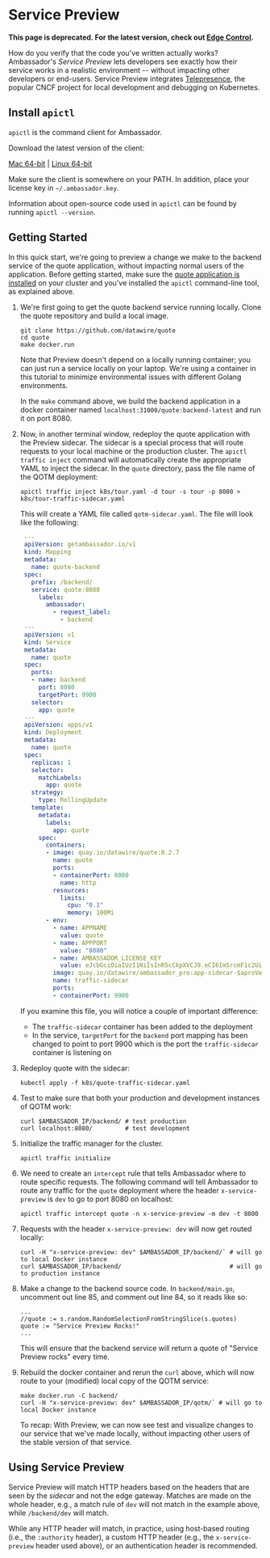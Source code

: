 # Service Preview

**This page is deprecated. For the latest version, check out [Edge Control](../../../reference/edge-control).**

How do you verify that the code you've written actually works? Ambassador's *Service Preview* lets developers see exactly how their service works in a realistic environment -- without impacting other developers or end-users. Service Preview integrates [Telepresence](https://www.telepresence.io), the popular CNCF project for local development and debugging on Kubernetes.

## Install `apictl`

`apictl` is the command client for Ambassador.

Download the latest version of the client:

<a class="apictl-dl" href="https://s3.amazonaws.com/datawire-static-files/apictl/$aproVersion$/darwin/amd64/apictl">Mac 64-bit</a> |
<a class="apictl-linux-dl" href="https://s3.amazonaws.com/datawire-static-files/apictl/$aproVersion$/linux/amd64/apictl">Linux 64-bit</a>

Make sure the client is somewhere on your PATH. In addition, place your license key in `~/.ambassador.key`.

Information about open-source code used in `apictl` can be found by running `apictl --version`.

## Getting Started

In this quick start, we're going to preview a change we make to the backend service of the quote application, without impacting normal users of the application. Before getting started, make sure the [quote application is installed](../../../user-guide/getting-started#create-a-mapping) on your cluster and you've installed the `apictl` command-line tool, as explained above.

1. We're first going to get the quote backend service running locally. Clone the quote repository and build a local image.

    ```
    git clone https://github.com/datawire/quote
    cd quote
    make docker.run
    ```

    Note that Preview doesn't depend on a locally running container; you can just run a service locally on your laptop. We're using a container in this tutorial to minimize environmental issues with different Golang environments.

    In the `make` command above, we build the backend application in a docker container named `localhost:31000/quote:backend-latest` and run it on port 8080.

2. Now, in another terminal window, redeploy the quote application with the Preview sidecar. The sidecar is a special process that will route requests to your local machine or the production cluster. The `apictl traffic inject` command will automatically create the appropriate YAML to inject the sidecar. In the `quote` directory, pass the file name of the QOTM deployment:

   ```
   apictl traffic inject k8s/tour.yaml -d tour -s tour -p 8080 > k8s/tour-traffic-sidecar.yaml
   ```

   This will create a YAML file called `qotm-sidecar.yaml`. The file will look like the following:

   ```yaml
    ---
    apiVersion: getambassador.io/v1
    kind: Mapping
    metadata:  
      name: quote-backend
    spec:
      prefix: /backend/
      service: quote:8080
        labels:
          ambassador:
            - request_label:
              - backend
    ---
    apiVersion: v1
    kind: Service
    metadata:
      name: quote
    spec:
      ports:
      - name: backend
        port: 8080
        targetPort: 9900
      selector:
        app: quote
    ---
    apiVersion: apps/v1
    kind: Deployment
    metadata:
      name: quote
    spec:
      replicas: 1
      selector:
        matchLabels:
          app: quote
      strategy:
        type: RollingUpdate
      template:
        metadata:
          labels:
            app: quote
        spec:
          containers:
          - image: quay.io/datawire/quote:0.2.7
            name: quote
            ports:
            - containerPort: 8080
              name: http
            resources:
              limits:
                cpu: "0.1"
                memory: 100Mi
          - env:
            - name: APPNAME
              value: quote
            - name: APPPORT
              value: "8080"
            - name: AMBASSADOR_LICENSE_KEY
              value: eJcbGciOiaIUzI1NiIsInR5cCkpXVCJ9.eCI6Im5rcmF1c2UiLCJleHAiOjE1Nzg0MTg4ODZ9.S_6-zdPyy4z1N4Jmo5e4A7fME4CbQVL_13ikw
            image: quay.io/datawire/ambassador_pro:app-sidecar-$aproVersion$
            name: traffic-sidecar
            ports:
            - containerPort: 9900
   ```

   If you examine this file, you will notice a couple of important difference:
   - The `traffic-sidecar` container has been added to the deployment
   - In the service, `targetPort` for the `backend` port mapping has been changed to point to port 9900 which is the port the `traffic-sidecar` container is listening on

4. Redeploy quote with the sidecar:

   ```shell
   kubectl apply -f k8s/quote-traffic-sidecar.yaml
   ```

5. Test to make sure that both your production and development instances of QOTM work:

    ```
    curl $AMBASSADOR_IP/backend/ # test production
    curl localhost:8080/         # test development
    ```

6. Initialize the traffic manager for the cluster.

    ```
    apictl traffic initialize
    ```

7. We need to create an `intercept` rule that tells Ambassador where to route specific requests. The following command will tell Ambassador to route any traffic for the `quote` deployment where the header `x-service-preview` is `dev` to go to port 8080 on localhost:

    ```
    apictl traffic intercept quote -n x-service-preview -m dev -t 8080
    ```

8. Requests with the header `x-service-preview: dev` will now get routed locally:

    ```
    curl -H "x-service-preview: dev" $AMBASSADOR_IP/backend/` # will go to local Docker instance
    curl $AMBASSADOR_IP/backend/                              # will go to production instance
    ```

9. Make a change to the backend source code. In `backend/main.go`, uncomment out line 85, and comment out line 84, so it reads like so:

    ```golang
    ...
    //quote := s.random.RandomSelectionFromStringSlice(s.quotes)
    quote := "Service Preview Rocks!"
    ...
    ```

    This will ensure that the backend service will return a quote of "Service Preview rocks" every time.

10. Rebuild the docker container and rerun  the `curl` above, which will now route to your (modified) local copy of the QOTM service:

    ```
    make docker.run -C backend/
    curl -H "x-service-preview: dev" $AMBASSADOR_IP/qotm/` # will go to local Docker instance
    ```

    To recap: With Preview, we can now see test and visualize changes to our service that we've made locally, without impacting other users of the stable version of that service.

## Using Service Preview

Service Preview will match HTTP headers based on the headers that are seen by the *sidecar* and not the edge gateway. Matches are made on the whole header, e.g., a match rule of `dev` will not match in the example above, while `/backend/dev` will match.

While any HTTP header will match, in practice, using host-based routing (i.e., the `:authority` header), a custom HTTP header (e.g., the `x-service-preview` header used above), or an authentication header is recommended.